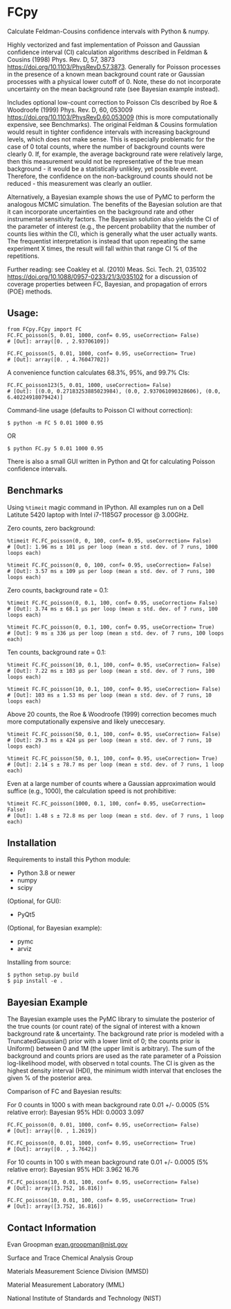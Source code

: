 # FCpy

Calculate Feldman-Cousins confidence intervals with Python & numpy. 

Highly vectorized and fast implementation of Poisson and Gaussian confidence interval (CI) calculation algorithms described in Feldman & Cousins (1998) Phys. Rev. D, 57, 3873 https://doi.org/10.1103/PhysRevD.57.3873. Generally for Poisson processes in the presence of a known mean background count rate or Gaussian processes with a physical lower cutoff of 0. Note, these do not incorporate uncertainty on the mean background rate (see Bayesian example instead).

Includes optional low-count correction to Poisson CIs described by Roe & Woodroofe (1999) Phys. Rev. D, 60, 053009 https://doi.org/10.1103/PhysRevD.60.053009 (this is more computationally expensive, see Benchmarks). The original Feldman & Cousins formulation would result in tighter confidence intervals with increasing background levels, which does not make sense. This is especially problematic for the case of 0 total counts, where the number of background counts were clearly 0. If, for example, the average background rate were relatively large, then this measurement would not be representative of the true mean background - it would be a statistically unlikley, yet possible event. Therefore, the confidence on the non-background counts should not be reduced - this measurement was clearly an outlier.

Alternatively, a Bayesian example shows the use of PyMC to perform the analogous MCMC simulation. The benefits of the Bayesian solution are that it can incorporate uncertainties on the background rate and other instrumental sensitivity factors. The Bayesian solution also yields the CI of the parameter of interest (e.g., the percent probability that the number of counts lies within the CI), which is generally what the user actually wants. The frequentist interpretation is instead that upon repeating the same experiment X times, the result will fall within that range CI % of the repetitions.

Further reading: see Coakley et al. (2010) Meas. Sci. Tech. 21, 035102 https://doi.org/10.1088/0957-0233/21/3/035102 for a discussion of coverage properties between FC, Bayesian, and propagation of errors (POE) methods.


## Usage:

```shell
from FCpy.FCpy import FC
FC.FC_poisson(5, 0.01, 1000, conf= 0.95, useCorrection= False)
# [Out]: array([0. , 2.93706109])
```

```shell
FC.FC_poisson(5, 0.01, 1000, conf= 0.95, useCorrection= True)
# [Out]: array([0. , 4.76047702])
```

A convenience function calculates 68.3%, 95%, and 99.7% CIs:

```shell
FC.FC_poisson123(5, 0.01, 1000, useCorrection= False)
# [Out]: [(0.0, 0.27183253885023984), (0.0, 2.937061090328606), (0.0, 6.40224918079424)]
```

Command-line usage (defaults to Poisson CI without correction):

```shell
$ python -m FC 5 0.01 1000 0.95
```

OR

```shell
$ python FC.py 5 0.01 1000 0.95
```

There is also a small GUI written in Python and Qt for calculating Poisson confidence intervals.


## Benchmarks

Using ```%timeit``` magic command in IPython. All examples run on a Dell Latitute 5420 laptop with Intel i7-1185G7 processor @ 3.00GHz.

Zero counts, zero background:

```shell
%timeit FC.FC_poisson(0, 0, 100, conf= 0.95, useCorrection= False)
# [Out]: 1.96 ms ± 101 µs per loop (mean ± std. dev. of 7 runs, 1000 loops each)
```

```shell
%timeit FC.FC_poisson(0, 0, 100, conf= 0.95, useCorrection= False)
# [Out]: 3.57 ms ± 109 µs per loop (mean ± std. dev. of 7 runs, 100 loops each)
```

Zero counts, background rate = 0.1:

```shell
%timeit FC.FC_poisson(0, 0.1, 100, conf= 0.95, useCorrection= False)
# [Out]: 3.74 ms ± 68.1 µs per loop (mean ± std. dev. of 7 runs, 100 loops each)
```

```shell
%timeit FC.FC_poisson(0, 0.1, 100, conf= 0.95, useCorrection= True)
# [Out]: 9 ms ± 336 µs per loop (mean ± std. dev. of 7 runs, 100 loops each)
```

Ten counts, background rate = 0.1:

```shell
%timeit FC.FC_poisson(10, 0.1, 100, conf= 0.95, useCorrection= False)
# [Out]: 7.22 ms ± 103 µs per loop (mean ± std. dev. of 7 runs, 100 loops each)
```

```shell
%timeit FC.FC_poisson(10, 0.1, 100, conf= 0.95, useCorrection= False)
# [Out]: 103 ms ± 1.53 ms per loop (mean ± std. dev. of 7 runs, 10 loops each)
```

Above 20 counts, the Roe & Woodroofe (1999) correction becomes much more computationally expensive and likely uneccesary.

```shell
%timeit FC.FC_poisson(50, 0.1, 100, conf= 0.95, useCorrection= False)
# [Out]: 29.3 ms ± 424 µs per loop (mean ± std. dev. of 7 runs, 10 loops each)
```

```shell
%timeit FC.FC_poisson(50, 0.1, 100, conf= 0.95, useCorrection= True)
# [Out]: 2.14 s ± 78.7 ms per loop (mean ± std. dev. of 7 runs, 1 loop each)
```

Even at a large number of counts where a Gaussian approximation would suffice (e.g., 1000), the calculation speed is not prohibitive:

```shell
%timeit FC.FC_poisson(1000, 0.1, 100, conf= 0.95, useCorrection= False)
# [Out]: 1.48 s ± 72.8 ms per loop (mean ± std. dev. of 7 runs, 1 loop each)
```


## Installation

Requirements to install this Python module:

-   Python 3.8 or newer
-   numpy
-   scipy

(Optional, for GUI):

-   PyQt5

(Optional, for Bayesian example):
-   pymc
-   arviz

Installing from source:

```shell
$ python setup.py build
$ pip install -e .
```

## Bayesian Example

The Bayesian example uses the PyMC library to simulate the posterior of the true counts (or count rate) of the signal of interest with a known background rate & uncertainty. The background rate prior is modeled with a TruncatedGaussian() prior with a lower limit of 0; the counts prior is Uniform() between 0 and 1M (the upper limit is arbitrary). The sum of the background and counts priors are used as the rate parameter of a Poission log-likelihood model, with observed n total counts. The CI is given as the highest density interval (HDI), the minimum width interval that encloses the given % of the posterior area.

Comparison of FC and Bayesian results:

For 0 counts in 1000 s with mean background rate 0.01 +/- 0.0005 (5% relative error):
Bayesian 95% HDI: 0.0003 3.097

```shell
FC.FC_poisson(0, 0.01, 1000, conf= 0.95, useCorrection= False)
# [Out]: array([0. , 1.2619])
```

```shell
FC.FC_poisson(0, 0.01, 1000, conf= 0.95, useCorrection= True)
# [Out]: array([0. , 3.7642])
```

For 10 counts in 100 s with mean background rate 0.01 +/- 0.0005 (5% relative error):
Bayesian 95% HDI: 3.962 16.76

```shell
FC.FC_poisson(10, 0.01, 100, conf= 0.95, useCorrection= False)
# [Out]: array([3.752, 16.816])
```

```shell
FC.FC_poisson(10, 0.01, 100, conf= 0.95, useCorrection= True)
# [Out]: array([3.752, 16.816])
```


## Contact Information
Evan Groopman <evan.groopman@nist.gov>

Surface and Trace Chemical Analysis Group

Materials Measurement Science Division (MMSD)

Material Measurement Laboratory (MML)

National Institute of Standards and Technology (NIST)
